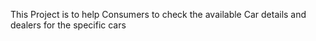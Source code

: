 This Project is to help Consumers to check the available Car details and dealers for the specific cars
